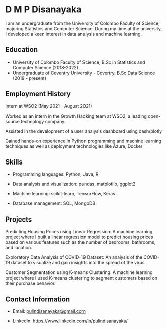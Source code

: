 
# D M P Disanayaka

I am an undergraduate from the University of Colombo Faculty of Science, majoring Statistics and Computer Science. During my time at the university, I developed a keen interest in data analysis and machine learning.

  

## Education

 - University of Colombo Faculty of Science, B.Sc in Statistics and
   Computer Science (2018-2022)
 - Undergraduate of Coventry University - Covertry, B.Sc Data Science (2019 - present)

## Employment History

Intern at WSO2 (May 2021 - August 2021)

Worked as an intern in the Growth Hacking team at WSO2, a leading open-source technology company.

Assisted in the development of a user analysis dashboard using dash/plotly

Gained hands-on experience in Python programming and machine learning techniques as well as deployment technologies like Azure, Docker

## Skills

 - Programming languages: Python, Java, R
 - Data analysis and visualization: pandas, matplotlib, ggplot2
   
  - Machine learning: scikit-learn, TensorFlow, Keras
   
   - Database management: SQL, MongoDB

## Projects

Predicting Housing Prices using Linear Regression: A machine learning project where I built a linear regression model to predict housing prices based on various features such as the number of bedrooms, bathrooms, and location.

Exploratory Data Analysis of COVID-19 Dataset: An analysis of the COVID-19 dataset to visualize and gain insights into the spread of the virus.

Customer Segmentation using K-means Clustering: A machine learning project where I used K-means clustering to segment customers based on their purchase behavior.

## Contact Information

- Email: pulindisanayaka@gmail.com

- LinkedIn: https://www.linkedin.com/in/pulindisanayaka/

